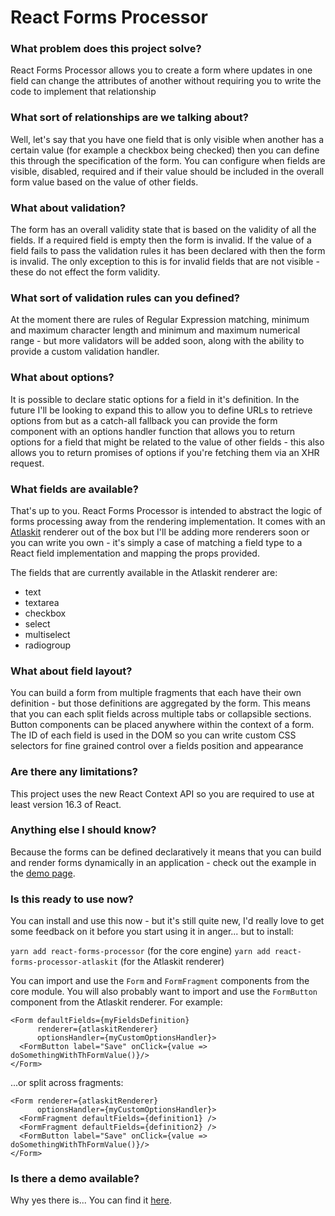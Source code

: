 # React Forms Processor

### What problem does this project solve?
React Forms Processor allows you to create a form where updates in one field can change the attributes of another without requiring you to write the code to implement that relationship

### What sort of relationships are we talking about?
Well, let's say that you have one field that is only visible when another has a certain value (for example a checkbox being checked) then you can define this through the specification of the form. You can configure when fields are visible, disabled, required and if their value should be included in the overall form value based on the value of other fields.

### What about validation?
The form has an overall validity state that is based on the validity of all the fields. If a required field is empty then the form is invalid. If the value of a field fails to pass the validation rules it has been declared with then the form is invalid. The only exception to this is for invalid fields that are not visible - these do not effect the form validity.

### What sort of validation rules can you defined?
At the moment there are rules of Regular Expression matching, minimum and maximum character length and minimum and maximum numerical range - but more validators will be added soon, along with the ability to provide a custom validation handler.

### What about options?
It is possible to declare static options for a field in it's definition. In the future I'll be looking to expand this to allow you to define URLs to retrieve options from but as a catch-all fallback you can provide the form component with an options handler function that allows you to return options for a field that might be related to the value of other fields - this also allows you to return promises of options if you're fetching them via an XHR request.

### What fields are available?
That's up to you. React Forms Processor is intended to abstract the logic of forms processing away from the rendering implementation. It comes with an [Atlaskit](https://atlaskit.atlassian.com/) renderer out of the box but I'll be adding more renderers soon or you can write you own - it's simply a case of matching a field type to a React field implementation and mapping the props provided. 

The fields that are currently available in the Atlaskit renderer are:
* text
* textarea
* checkbox
* select
* multiselect
* radiogroup

### What about field layout?
You can build a form from multiple fragments that each have their own definition - but those definitions are aggregated by the form. This means that you can each split fields across multiple tabs or collapsible sections. Button components can be placed anywhere within the context of a form. The ID of each field is used in the DOM so you can write custom CSS selectors for fine grained control over a fields position and appearance

### Are there any limitations?
This project uses the new React Context API so you are required to use at least version 16.3 of React.

### Anything else I should know?
Because the forms can be defined declaratively it means that you can build and render forms dynamically in an application - check out the example in the [demo page](https://draperd.github.io/react-forms-processor/).

### Is this ready to use now?
You can install and use this now - but it's still quite new, I'd really love to get some feedback on it before you start using it in anger... but to install:

`yarn add react-forms-processor` (for the core engine)
`yarn add react-forms-processor-atlaskit` (for the Atlaskit renderer)

You can import and use the `Form` and `FormFragment` components from the core module. You will also probably want to import and use the `FormButton` component from the Atlaskit renderer. For example:

``` JSX
<Form defaultFields={myFieldsDefinition} 
      renderer={atlaskitRenderer} 
      optionsHandler={myCustomOptionsHandler}>
  <FormButton label="Save" onClick={value => doSomethingWithThFormValue()}/>
</Form>
```

...or split across fragments:

``` JSX
<Form renderer={atlaskitRenderer} 
      optionsHandler={myCustomOptionsHandler}>
  <FormFragment defaultFields={definition1} />
  <FormFragment defaultFields={definition2} />
  <FormButton label="Save" onClick={value => doSomethingWithThFormValue()}/>
</Form>
```

### Is there a demo available?
Why yes there is... You can find it [here](https://draperd.github.io/react-forms-processor/).


